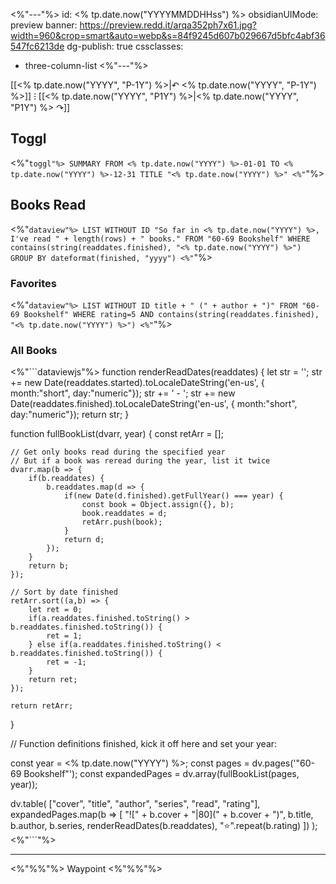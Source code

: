 <%"---"%>
id: <% tp.date.now("YYYYMMDDHHss") %>
obsidianUIMode: preview
banner: https://preview.redd.it/arqa352ph7x61.jpg?width=960&crop=smart&auto=webp&s=84f9245d607b029667d5bfc4abf36547fc6213de
dg-publish: true
cssclasses:
  - three-column-list
<%"---"%>

[[<% tp.date.now("YYYY", "P-1Y") %>|↶ <% tp.date.now("YYYY", "P-1Y") %>]] ⁝ [[<% tp.date.now("YYYY", "P1Y") %>|<% tp.date.now("YYYY", "P1Y") %> ↷]]

## Toggl

<%"```toggl"%>
SUMMARY FROM <% tp.date.now("YYYY") %>-01-01 TO <% tp.date.now("YYYY") %>-12-31
TITLE "<% tp.date.now("YYYY") %>"
<%"```"%>

## Books Read

<%"```dataview"%>
LIST WITHOUT ID
"So far in <% tp.date.now("YYYY") %>, I've read " + length(rows) + " books."
FROM "60-69 Bookshelf"
WHERE contains(string(readdates.finished), "<% tp.date.now("YYYY") %>")
GROUP BY dateformat(finished, "yyyy")
<%"```"%>

### Favorites

<%"```dataview"%>
LIST WITHOUT ID
title + " (" + author + ")"
FROM "60-69 Bookshelf"
WHERE rating=5 AND contains(string(readdates.finished), "<% tp.date.now("YYYY") %>")
<%"```"%>

### All Books

<%"```dataviewjs"%>
function renderReadDates(readdates) {
	let str = '';
	str += new Date(readdates.started).toLocaleDateString('en-us', { month:"short", day:"numeric"});
	str += ' - ';
	str += new Date(readdates.finished).toLocaleDateString('en-us', { month:"short", day:"numeric"});
	return str;
}

function fullBookList(dvarr, year) {
	const retArr = [];

    // Get only books read during the specified year
    // But if a book was reread during the year, list it twice
	dvarr.map(b => {
		if(b.readdates) {
			b.readdates.map(d => {
				if(new Date(d.finished).getFullYear() === year) {
					const book = Object.assign({}, b);
					book.readdates = d;
					retArr.push(book);
				}
				return d;
			});
		}
		return b;
	});

    // Sort by date finished
	retArr.sort((a,b) => {
		let ret = 0;
		if(a.readdates.finished.toString() > b.readdates.finished.toString()) {
			ret = 1;
		} else if(a.readdates.finished.toString() < b.readdates.finished.toString()) {
			ret = -1;
		}
		return ret;
	});
	
	return retArr;
}

// Function definitions finished, kick it off here and set your year:

const year = <% tp.date.now("YYYY") %>;
const pages = dv.pages('"60-69 Bookshelf"');
const expandedPages = dv.array(fullBookList(pages, year));

dv.table(
	["cover", "title", "author", "series", "read", "rating"],
	expandedPages.map(b => [
		"![" + b.cover + "|80](" + b.cover + ")",
		b.title,
		b.author,
		b.series,
		renderReadDates(b.readdates),
		"⭐".repeat(b.rating)
	])
);
<%"```"%>

---

<%"%%"%> Waypoint <%"%%"%>
